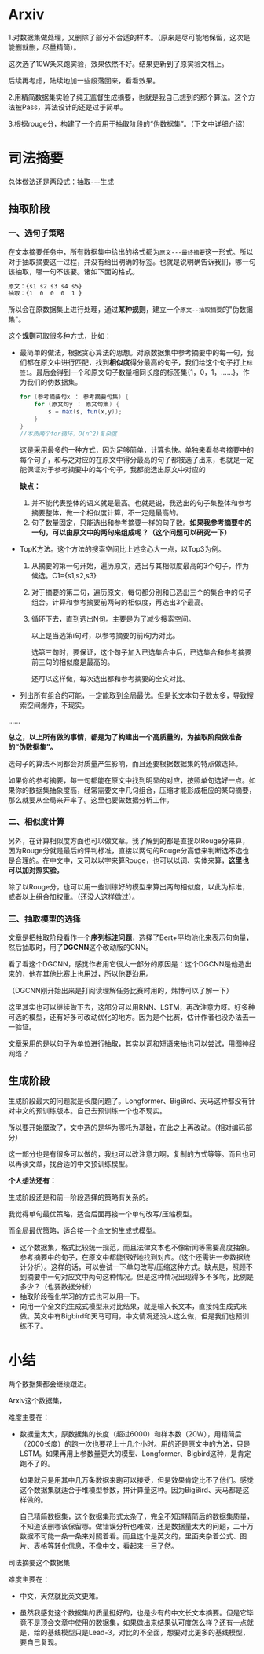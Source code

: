 # Arxiv

1.对数据集做处理，又删除了部分不合适的样本。（原来是尽可能地保留，这次是能删就删，尽量精简）。

这次选了10W条来跑实验，效果依然不好。结果更新到了原实验文档上。

后续再考虑，陆续地加一些段落回来，看看效果。

2.用精简数据集实验了纯无监督生成摘要，也就是我自己想到的那个算法。这个方法被Pass，算法设计的还是过于简单。

3.根据rouge分，构建了一个应用于抽取阶段的“伪数据集”。（下文中详细介绍）



# 司法摘要

总体做法还是两段式：抽取---生成



## 抽取阶段

### 一、选句子策略

在文本摘要任务中，所有数据集中给出的格式都为`原文---最终摘要`这一形式。所以对于抽取摘要这一过程，并没有给出明确的标签。也就是说明确告诉我们，哪一句该抽取，哪一句不该要。诸如下面的格式。

```xml
原文：{s1 s2 s3 s4 s5}
抽取：{1  0  0  0  1 }
```

所以会在原数据集上进行处理，通过**某种规则**，建立一个`原文--抽取摘要`的"伪数据集"。

这个**规则**可取很多种方式，比如：

* 最简单的做法，根据贪心算法的思想。对原数据集中参考摘要中的每一句，我们都在原文中进行匹配，找到**相似度**得分最高的句子，我们给这个句子打上`标签1`。最后会得到一个和原文句子数量相同长度的标签集{1，0，1，......}，作为我们的伪数据集。

  ```java
  for (参考摘要句x ： 参考摘要句集) {
      for (原文句y ： 原文句集) {
          s = max(s, fun(x,y));
      }
  }
  //本质两个for循环，O(n^2)复杂度
  ```

  这是采用最多的一种方式，因为足够简单，计算也快。单独来看参考摘要中的每个句子，和与之对应的在原文中得分最高的句子都被选了出来，也就是一定能保证对于参考摘要中的每个句子，我都能选出原文中对应的

  **缺点：**

  1. 并不能代表整体的语义就是最高。也就是说，我选出的句子集整体和参考摘要整体，做一个相似度计算，不一定是最高的。
  2. 句子数量固定，只能选出和参考摘要一样的句子数。**如果我参考摘要中的一句，可以由原文中的两句来组成呢？（这个问题可以研究一下）**

* TopK方法。这个方法的搜索空间比上述贪心大一点，以Top3为例。

  1. 从摘要的第一句开始，遍历原文，选出与其相似度最高的3个句子，作为候选。C1={s1,s2,s3}

  2. 对于摘要的第二句，遍历原文，每句都分别和已选出三个的集合中的句子组合。计算和参考摘要前两句的相似度，再选出3个最高。

  3. 循环下去，直到选出N句。主要是为了减少搜索空间。

     以上是当选第i句时，以参考摘要的前i句为对比。

     选第三句时，要保证，这个句子加入已选集合中后，已选集合和参考摘要前三句的相似度是最高的。

     还可以这样做，每次选出都和参考摘要的全文对比。

* 列出所有组合的可能，一定能取到全局最优。但是长文本句子数太多，导致搜索空间爆炸，不现实。

......



**总之，以上所有做的事情，都是为了构建出一个高质量的，为抽取阶段做准备的“伪数据集”。**

选句子的算法不同都会对质量产生影响，而且还要根据数据集的特点做选择。

如果你的参考摘要，每一句都能在原文中找到明显的对应，按照单句选好一点。如果你的数据集抽象度高，经常需要文中几句组合，压缩才能形成相应的某句摘要，那么就要从全局来开率了。这里也要做数据分析工作。



### 二、相似度计算

另外，在计算相似度方面也可以做文章。我了解到的都是直接以Rouge分来算，因为Rouge分就是最后的评判标准，直接以两句的Rouge分高低来判断选不选也是合理的。在中文中，又可以以字来算Rouge，也可以以词、实体来算，**这里也可以加对照实验。**

除了以Rouge分，也可以用一些训练好的模型来算出两句相似度，以此为标准，或者以上组合加权重。（还没人这样做过）。

### 三、抽取模型的选择

文章是把抽取阶段看作一个**序列标注问题**，选择了Bert+平均池化来表示句向量，然后抽取时，用了**DGCNN**这个改动版的CNN。

看了看这个DGCNN，感觉作者用它很大一部分的原因是：这个DGCNN是他造出来的，他在其他比赛上也用过，所以他要沿用。

（DGCNN刚开始出来是打阅读理解任务比赛时用的，炜博可以了解一下）

这里其实也可以继续做下去，这部分可以用RNN、LSTM，再改注意力呀。好多种可选的模型，还有好多可改动优化的地方。因为是个比赛，估计作者也没办法去一一验证。

文章采用的是以句子为单位进行抽取，其实以词和短语来抽也可以尝试，用图神经网络？

## 生成阶段

生成阶段最大的问题就是长度问题了。Longformer、BigBird、天马这种都没有针对中文的预训练版本。自己去预训练一个也不现实。

所以要开始魔改了，文中选的是华为哪吒为基础，在此之上再改动。（相对编码部分）

这一部分也是有很多可以做的，我也可以改注意力啊，复制的方式等等。而且也可以再读文章，找合适的中文预训练模型。



**个人想法还有：**

生成阶段还是和前一阶段选择的策略有关系的。

我觉得单句最优策略，适合后面再接一个单句改写/压缩模型。

而全局最优策略，适合接一个全文的生成式模型。

* 这个数据集，格式比较统一规范，而且法律文本也不像新闻等需要高度抽象。参考摘要中的句子，在原文中都能很好地找到对应。（这个还需进一步数据统计分析）。这样的话，可以尝试一下单句改写/压缩这种方式。缺点是，照顾不到摘要中一句对应文中两句这种情况。但是这种情况出现得多不多呢，比例是多少？（也要数据分析）
* 抽取阶段强化学习的方式也可以用一下。
* 向用一个全文的生成式模型来对比结果，就是输入长文本，直接纯生成式来做。英文中有Bigbird和天马可用，中文情况还没人这么做，但是我们也预训练不了。



# 小结

两个数据集都会继续跟进。

Arxiv这个数据集，

难度主要在：

* 数据量太大，原数据集的长度（超过6000）和样本数（20W），用精简后（2000长度）的跑一次也要花上十几个小时。用的还是原文中的方法，只是LSTM。如果再用上参数量更大的模型、Longformer、Bigbird这种，是肯定跑不了的。

  如果就只是用其中几万条数据来跑可以接受，但是效果肯定比不了他们。感觉这个数据集就适合于堆模型参数，拼计算量这种。因为BigBird、天马都是这样做的。

  自己精简数据集，这个数据集形式太杂了，完全不知道精简后的数据集质量，不知道该删哪该保留哪。做错误分析也难做，还是数据量太大的问题，二十万数据不可能一条一条来对照着看。而且这个是英文的，里面夹杂着公式、图片、表格等转化信息，不像中文，看起来一目了然。



司法摘要这个数据集

难度主要在：

* 中文，天然就比英文更难。

* 虽然我感觉这个数据集的质量挺好的，也是少有的中文长文本摘要。但是它毕竟不是顶会文章中使用的数据集，如果做出来结果认可度怎么样？还有一点就是，给的基线模型只是Lead-3，对比的不全面，想要对比更多的基线模型，要自己复现。